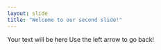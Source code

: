 ```yaml
---
layout: slide
title: "Welcome to our second slide!"
---
```

Your text will be here
Use the left arrow to go back!

